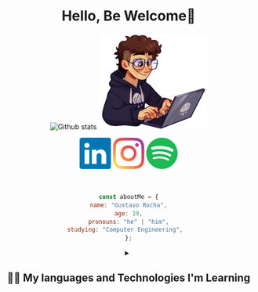 <div align="center">
<h1>Hello, Be Welcome👋</h1>
</div>

<div align="center">  
  <img width="49%" height="195px" src="https://github-readme-stats.vercel.app/api?username=Gus303&show_icons=true&count_private=true&hide_border=true&title_color=ffffff&icon_color=ffffff&text_color=ffffff&bg_color=0d1117" alt="Github stats" />
  
<img height="196" src="img/rcfullhdpcpng.png" alt="codding gus" >

<p align="center">
    <a href="https://www.linkedin.com/in/gustavo-rocha-a047a426a/" target="_blank"><img src="img/linkedin.svg"></a>
    <a href="https://www.instagram.com/delaroche303/" target="_blank" ><img src="img/instagram.svg"></a>
    <a href="https://open.spotify.com/user/m64ceycebjpw4xlz1wg1g98tz" target="_blank"><img src="img/spotify.svg"></a>
</p>
  
<br>
  
  ```javascript
const aboutMe = {
name: "Gustavo Rocha",
age: 19,
pronouns: "he" | "him",
studying: "Computer Engineering",  
};
```

  <details> 
  <summary><h2>👨‍💻 My languages and Technologies I'm Learning</h2></summary>
    
  <h3 align="left">💻 Languages & Technologies</h3>
  <!-- I'm still studying them -->
  
  <p>
      <img align="left" alt="HTML" width="50px" src="https://cdn.jsdelivr.net/gh/devicons/devicon@latest/icons/html5/html5-original.svg"/>
      <img align="left" alt="CSS" width="50px" src="https://cdn.jsdelivr.net/gh/devicons/devicon@latest/icons/css3/css3-original.svg" />
      <img align="left" alt="Python" width="50px" src="https://cdn.jsdelivr.net/gh/devicons/devicon@latest/icons/python/python-original.svg" />  
      <img align="left" alt="JavaScript" width="50px" src="https://cdn.jsdelivr.net/gh/devicons/devicon@latest/icons/javascript/javascript-original.svg" />
      <img align="left" alt="TypeScript" width="50px" src="https://cdn.jsdelivr.net/gh/devicons/devicon@latest/icons/typescript/typescript-original.svg" />
      <img align="left" alt="React" width="50px" src="https://cdn.jsdelivr.net/gh/devicons/devicon@latest/icons/react/react-original.svg" />
      <img align="left" alt="NodeJS" width="50px" src="https://cdn.jsdelivr.net/gh/devicons/devicon@latest/icons/nodejs/nodejs-plain-wordmark.svg" />
          <img align="left" alt="Yarn" width="50px" src="https://cdn.jsdelivr.net/gh/devicons/devicon@latest/icons/yarn/yarn-original.svg" />
      <img align="left" alt="MySQL" width="50px" src="https://cdn.jsdelivr.net/gh/devicons/devicon@latest/icons/mysql/mysql-original.svg" />
      <img align="left" alt="Postgres" width="50px" src="https://cdn.jsdelivr.net/gh/devicons/devicon@latest/icons/postgresql/postgresql-original.svg" />
      <img align="left" alt="MongoDB" width="50px" src="https://cdn.jsdelivr.net/gh/devicons/devicon@latest/icons/mongodb/mongodb-plain-wordmark.svg" />
      <img align="left" alt="Docker" width="50px" src="https://cdn.jsdelivr.net/gh/devicons/devicon@latest/icons/docker/docker-plain.svg" />
          
          

  </p>

 <br/>
 <br/>
 <br/>
 <br/>

  <h3 align="left">🧰 Programs</h3>
  <p>
          <img align="left" alt="React" width="50px" src="https://cdn.jsdelivr.net/gh/devicons/devicon@latest/icons/vscode/vscode-original.svg" />
          <img align="left" alt="Postman" width="50px" src="https://cdn.jsdelivr.net/gh/devicons/devicon@latest/icons/postman/postman-plain.svg" />
          <img align="left" alt="Canva" width="50px" src="https://cdn.jsdelivr.net/gh/devicons/devicon@latest/icons/canva/canva-original.svg" />
          <img align="left" alt="Gimp" width="50px" src="https://cdn.jsdelivr.net/gh/devicons/devicon@latest/icons/gimp/gimp-plain.svg" />
          
  </p>
</details>
